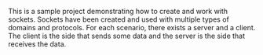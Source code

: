 This is a sample project demonstrating how to create and work with sockets.
Sockets have been created and used with multiple types of domains and protocols.
For each scenario, there exists a server and a client. The client is the side that sends some data and the server is the side that receives the data.
